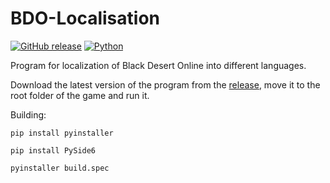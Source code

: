 # BDO-Localisation
[![GitHub release](https://img.shields.io/github/v/release/PooROg/BDO-Localisation.svg)](https://github.com/PooROg/BDO-Localisation/releases) [![Python](https://img.shields.io/badge/python-3.9+-blue.svg)](https://www.python.org/downloads/)

Program for localization of Black Desert Online into different languages.

Download the latest version of the program from the [release](https://github.com/PooROg/BDO-Localisation/releases), move it to the root folder of the game and run it.

Building:
```
pip install pyinstaller
```
```
pip install PySide6
```
```
pyinstaller build.spec
```
